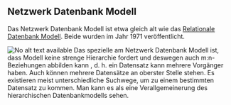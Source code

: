 ## Netzwerk Datenbank Modell
Das Netzwerk Datenbank Modell ist etwa gleich alt wie das [Relationale Datenbank Modell](/de/wiki/programmiersprachen/datenbanken/relational). Beide wurden im Jahr 1971 veröffentlicht. 


![No alt text available](/de/wiki/programmiersprachen/datenbanken/imageedit_1_8053733393.png)
Das spezielle am Netzwerk Datenbank Modell ist, dass Modell keine strenge Hierarchie fordert und deswegen auch m:n-Beziehungen abbilden kann , d. h. ein Datensatz kann mehrere Vorgänger haben. Auch können mehrere Datensätze an oberster Stelle stehen. Es existieren meist unterschiedliche Suchwege, um zu einem bestimmten Datensatz zu kommen. Man kann es als eine Verallgemeinerung des hierarchischen Datenbankmodells sehen.
